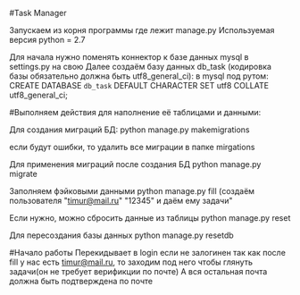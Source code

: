 #Task Manager

Запускаем из корня программы где лежит manage.py
Используемая версия python = 2.7

Для начала нужно поменять коннектор к базе данных mysql в settings.py на свою
Далее создаём базу данных db_task (кодировка базы обязательно должна быть utf8_general_ci):
в mysql под рутом:
CREATE DATABASE `db_task` DEFAULT CHARACTER SET utf8 COLLATE utf8_general_ci;

#Выполняем действия для наполнение её таблицами и данными:

Для создания миграций БД:
python manage.py makemigrations

eсли будут ошибки, то удалить все миграции в папке mirgations

Для применения миграций после создания БД
python manage.py migrate

Заполняем фэйковыми данными
python manage.py fill       (создаём пользователя "timur@mail.ru" "12345" и даём ему задачи"

Если нужно, можно сбросить данные из таблицы
python manage.py reset

Для пересоздания базы данных
python manage.py resetdb

#Начало работы
Перекидывает в login если не залогинен
так как после fill у нас есть timur@mail.ru, то заходим под него чтобы глянуть задачи(он не требует верификции по почте)
А вся остальная почта должна быть подтверждена по почте


